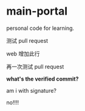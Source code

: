 # main-portal
personal code for learning.


测试 pull request

web 增加此行

再一次测试 pull request

**what's the verified commit?**

am i with signature?


no!!!!
